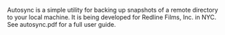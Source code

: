 Autosync is a simple utility for backing up snapshots of a remote
directory to your local machine. It is being developed for Redline
Films, Inc. in NYC. See autosync.pdf for a full user guide.